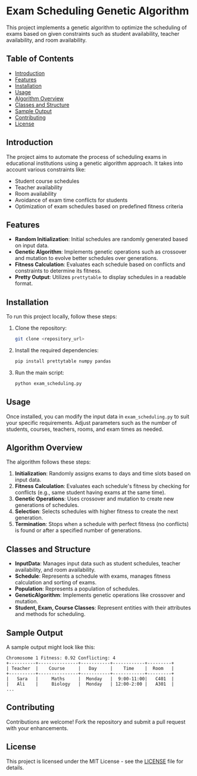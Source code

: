
# Exam Scheduling Genetic Algorithm

This project implements a genetic algorithm to optimize the scheduling of exams based on given constraints such as student availability, teacher availability, and room availability.

## Table of Contents

- [Introduction](#introduction)
- [Features](#features)
- [Installation](#installation)
- [Usage](#usage)
- [Algorithm Overview](#algorithm-overview)
- [Classes and Structure](#classes-and-structure)
- [Sample Output](#sample-output)
- [Contributing](#contributing)
- [License](#license)

## Introduction

The project aims to automate the process of scheduling exams in educational institutions using a genetic algorithm approach. It takes into account various constraints like:

- Student course schedules
- Teacher availability
- Room availability
- Avoidance of exam time conflicts for students
- Optimization of exam schedules based on predefined fitness criteria

## Features

- **Random Initialization**: Initial schedules are randomly generated based on input data.
- **Genetic Algorithm**: Implements genetic operations such as crossover and mutation to evolve better schedules over generations.
- **Fitness Calculation**: Evaluates each schedule based on conflicts and constraints to determine its fitness.
- **Pretty Output**: Utilizes `prettytable` to display schedules in a readable format.

## Installation

To run this project locally, follow these steps:

1. Clone the repository:
   ```bash
   git clone <repository_url>
   ```
   
2. Install the required dependencies:
   ```bash
   pip install prettytable numpy pandas
   ```
   
3. Run the main script:
   ```bash
   python exam_scheduling.py
   ```

## Usage

Once installed, you can modify the input data in `exam_scheduling.py` to suit your specific requirements. Adjust parameters such as the number of students, courses, teachers, rooms, and exam times as needed.

## Algorithm Overview

The algorithm follows these steps:

1. **Initialization**: Randomly assigns exams to days and time slots based on input data.
2. **Fitness Calculation**: Evaluates each schedule's fitness by checking for conflicts (e.g., same student having exams at the same time).
3. **Genetic Operations**: Uses crossover and mutation to create new generations of schedules.
4. **Selection**: Selects schedules with higher fitness to create the next generation.
5. **Termination**: Stops when a schedule with perfect fitness (no conflicts) is found or after a specified number of generations.

## Classes and Structure

- **InputData**: Manages input data such as student schedules, teacher availability, and room availability.
- **Schedule**: Represents a schedule with exams, manages fitness calculation and sorting of exams.
- **Population**: Represents a population of schedules.
- **GeneticAlgorithm**: Implements genetic operations like crossover and mutation.
- **Student, Exam, Course Classes**: Represent entities with their attributes and methods for scheduling.

## Sample Output

A sample output might look like this:

```
Chromosome 1 Fitness: 0.92 Conflicting: 4
+----------+---------------+-----------+------------+---------+
| Teacher  |    Course     |   Day     |    Time    |  Room   |
+----------+---------------+-----------+------------+---------+
|   Sara   |     Maths     |  Monday   |  9:00-11:00|   C401  |
|   Ali    |     Biology   |  Monday   | 12:00-2:00 |   A301  |
...
```

## Contributing

Contributions are welcome! Fork the repository and submit a pull request with your enhancements.

## License

This project is licensed under the MIT License - see the [LICENSE](LICENSE) file for details.

